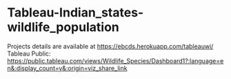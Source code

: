 # Tableau-Indian_states-wildlife_population
Projects details are available at https://ebcds.herokuapp.com/tableauwi/
Tableau Public: https://public.tableau.com/views/Wildlife_Species/Dashboard1?:language=en&:display_count=y&:origin=viz_share_link
